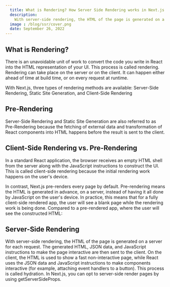 ```yaml
---
  title: What is Rendering? How Server Side Rendering works in Next.js
  description:
    With server-side rendering, the HTML of the page is generated on a server for each request. The generated HTML, JSON data, and JavaScript instructions to make the page interactive are then sent to the client.
  image : /blog/ssr/cover.png
  date: September 26, 2022
---
```


## What is Rendering?

There is an unavoidable unit of work to convert the code you write in React into the HTML representation of your UI. This process is called rendering.
Rendering can take place on the server or on the client. It can happen either ahead of time at build time, or on every request at runtime.

With Next.js, three types of rendering methods are available: Server-Side Rendering, Static Site Generation, and Client-Side Rendering

## Pre-Rendering

Server-Side Rendering and Static Site Generation are also referred to as Pre-Rendering because the fetching of external data and transformation of React components into HTML happens before the result is sent to the client.

## Client-Side Rendering vs. Pre-Rendering

In a standard React application, the browser receives an empty HTML shell from the server along with the JavaScript instructions to construct the UI. This is called client-side rendering because the initial rendering work happens on the user's device.

In contrast, Next.js pre-renders every page by default. Pre-rendering means the HTML is generated in advance, on a server, instead of having it all done by JavaScript on the user's device.
In practice, this means that for a fully client-side rendered app, the user will see a blank page while the rendering work is being done. Compared to a pre-rendered app, where the user will see the constructed HTML:

## Server-Side Rendering

With server-side rendering, the HTML of the page is generated on a server for each request. The generated HTML, JSON data, and JavaScript instructions to make the page interactive are then sent to the client.
On the client, the HTML is used to show a fast non-interactive page, while React uses the JSON data and JavaScript instructions to make components interactive (for example, attaching event handlers to a button). This process is called hydration.
In Next.js, you can opt to server-side render pages by using getServerSideProps.
